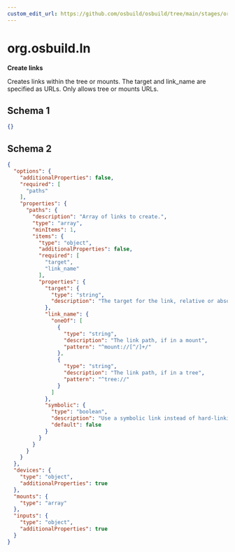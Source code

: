 ```yaml
---
custom_edit_url: https://github.com/osbuild/osbuild/tree/main/stages/org.osbuild.ln.meta.json
---
```

# org.osbuild.ln
<!--
[//]: # ( DO NOT MODIFY THIS FILE! )
[//]: # ( This content is generated by `scripts/pull_osbuild_modules.py` )
[//]: # ( Rather change the source of this: https://github.com/osbuild/osbuild/tree/main/stages/org.osbuild.ln.meta.json )
-->

**Create links**

Creates links within the tree or mounts. The target and link_name are specified as URLs.
Only allows tree or mounts URLs.

## Schema 1

```json
{}
```

## Schema 2

```json
{
  "options": {
    "additionalProperties": false,
    "required": [
      "paths"
    ],
    "properties": {
      "paths": {
        "description": "Array of links to create.",
        "type": "array",
        "minItems": 1,
        "items": {
          "type": "object",
          "additionalProperties": false,
          "required": [
            "target",
            "link_name"
          ],
          "properties": {
            "target": {
              "type": "string",
              "description": "The target for the link, relative or absolute"
            },
            "link_name": {
              "oneOf": [
                {
                  "type": "string",
                  "description": "The link path, if in a mount",
                  "pattern": "^mount://[^/]+/"
                },
                {
                  "type": "string",
                  "description": "The link path, if in a tree",
                  "pattern": "^tree://"
                }
              ]
            },
            "symbolic": {
              "type": "boolean",
              "description": "Use a symbolic link instead of hard-linking. Defaults to False.",
              "default": false
            }
          }
        }
      }
    }
  },
  "devices": {
    "type": "object",
    "additionalProperties": true
  },
  "mounts": {
    "type": "array"
  },
  "inputs": {
    "type": "object",
    "additionalProperties": true
  }
}
```
